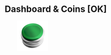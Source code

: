 # Dashboard & Coins \[OK]

<figure><img src="../.gitbook/assets/Dashboard and coins.png" alt=""><figcaption></figcaption></figure>
